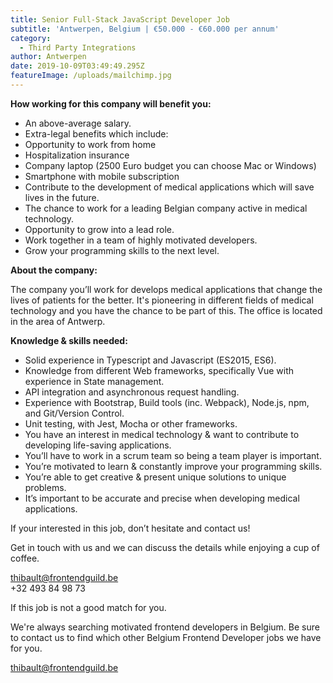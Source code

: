 ```yaml
---
title: Senior Full-Stack JavaScript Developer Job
subtitle: 'Antwerpen, Belgium | €50.000 - €60.000 per annum'
category:
  - Third Party Integrations
author: Antwerpen
date: 2019-10-09T03:49:49.295Z
featureImage: /uploads/mailchimp.jpg
---
```

**How working for this company will benefit you:**

* An above-average salary.
* Extra-legal benefits which include:
* Opportunity to work from home
* Hospitalization insurance
* Company laptop (2500 Euro budget you can choose Mac or Windows)
* Smartphone with mobile subscription 
* Contribute to the development of medical applications which will save lives in the future.
* The chance to work for a leading Belgian company active in medical technology.
* Opportunity to grow into a lead role.
* Work together in a team of highly motivated developers.
* Grow your programming skills to the next level.

**About the company:**

The company you’ll work for develops medical applications that change the lives of patients for the better. It's pioneering in different fields of medical technology and you have the chance to be part of this. The office is located in the area of Antwerp.

**Knowledge & skills needed:**

* Solid experience in Typescript and Javascript (ES2015, ES6).
* Knowledge from different Web frameworks, specifically Vue with experience in State management. 
* API integration and asynchronous request handling.
* Experience with Bootstrap, Build tools (inc. Webpack), Node.js, npm, and Git/Version Control.
* Unit testing, with Jest, Mocha or other frameworks.
* You have an interest in medical technology & want to contribute to developing life-saving applications.
* You’ll have to work in a scrum team so being a team player is important.
* You’re motivated to learn & constantly improve your programming skills.
* You’re able to get creative & present unique solutions to unique problems.
* It’s important to be accurate and precise when developing medical applications.

If your interested in this job, don’t hesitate and contact us!

Get in touch with us and we can discuss the details while enjoying a cup of coffee.

thibault@frontendguild.be\
+32 493 84 98 73

If this job is not a good match for you.

We're always searching motivated frontend developers in Belgium. Be sure to contact us to find which other Belgium Frontend Developer jobs we have for you.

thibault@frontendguild.be
